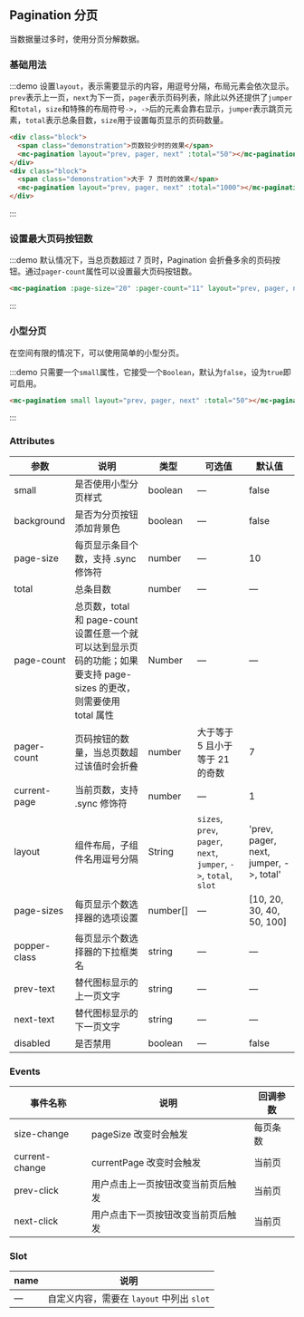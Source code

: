 ## Pagination 分页

当数据量过多时，使用分页分解数据。

### 基础用法

:::demo 设置`layout`，表示需要显示的内容，用逗号分隔，布局元素会依次显示。`prev`表示上一页，`next`为下一页，`pager`表示页码列表，除此以外还提供了`jumper`和`total`，`size`和特殊的布局符号`->`，`->`后的元素会靠右显示，`jumper`表示跳页元素，`total`表示总条目数，`size`用于设置每页显示的页码数量。

```html
<div class="block">
  <span class="demonstration">页数较少时的效果</span>
  <mc-pagination layout="prev, pager, next" :total="50"></mc-pagination>
</div>
<div class="block">
  <span class="demonstration">大于 7 页时的效果</span>
  <mc-pagination layout="prev, pager, next" :total="1000"></mc-pagination>
</div>
```

:::

### 设置最大页码按钮数

:::demo 默认情况下，当总页数超过 7 页时，Pagination 会折叠多余的页码按钮。通过`pager-count`属性可以设置最大页码按钮数。

```html
<mc-pagination :page-size="20" :pager-count="11" layout="prev, pager, next" :total="1000"></mc-pagination>
```

:::

### 小型分页

在空间有限的情况下，可以使用简单的小型分页。

:::demo 只需要一个`small`属性，它接受一个`Boolean`，默认为`false`，设为`true`即可启用。

```html
<mc-pagination small layout="prev, pager, next" :total="50"></mc-pagination>
```

:::

### Attributes

| 参数         | 说明                                                                                                                  | 类型     | 可选值                                                            | 默认值                                 |
| ------------ | --------------------------------------------------------------------------------------------------------------------- | -------- | ----------------------------------------------------------------- | -------------------------------------- |
| small        | 是否使用小型分页样式                                                                                                  | boolean  | —                                                                 | false                                  |
| background   | 是否为分页按钮添加背景色                                                                                              | boolean  | —                                                                 | false                                  |
| page-size    | 每页显示条目个数，支持 .sync 修饰符                                                                                   | number   | —                                                                 | 10                                     |
| total        | 总条目数                                                                                                              | number   | —                                                                 | —                                      |
| page-count   | 总页数，total 和 page-count 设置任意一个就可以达到显示页码的功能；如果要支持 page-sizes 的更改，则需要使用 total 属性 | Number   | —                                                                 | —                                      |
| pager-count  | 页码按钮的数量，当总页数超过该值时会折叠                                                                              | number   | 大于等于 5 且小于等于 21 的奇数                                   | 7                                      |
| current-page | 当前页数，支持 .sync 修饰符                                                                                           | number   | —                                                                 | 1                                      |
| layout       | 组件布局，子组件名用逗号分隔                                                                                          | String   | `sizes`, `prev`, `pager`, `next`, `jumper`, `->`, `total`, `slot` | 'prev, pager, next, jumper, ->, total' |
| page-sizes   | 每页显示个数选择器的选项设置                                                                                          | number[] | —                                                                 | [10, 20, 30, 40, 50, 100]              |
| popper-class | 每页显示个数选择器的下拉框类名                                                                                        | string   | —                                                                 | —                                      |
| prev-text    | 替代图标显示的上一页文字                                                                                              | string   | —                                                                 | —                                      |
| next-text    | 替代图标显示的下一页文字                                                                                              | string   | —                                                                 | —                                      |
| disabled     | 是否禁用                                                                                                              | boolean  | —                                                                 | false                                  |

### Events

| 事件名称       | 说明                               | 回调参数 |
| -------------- | ---------------------------------- | -------- |
| size-change    | pageSize 改变时会触发              | 每页条数 |
| current-change | currentPage 改变时会触发           | 当前页   |
| prev-click     | 用户点击上一页按钮改变当前页后触发 | 当前页   |
| next-click     | 用户点击下一页按钮改变当前页后触发 | 当前页   |

### Slot

| name | 说明                                      |
| ---- | ----------------------------------------- |
| —    | 自定义内容，需要在 `layout` 中列出 `slot` |
